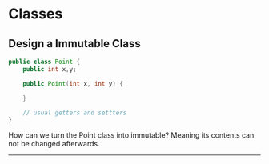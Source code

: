 # Classes

## Design a Immutable Class

```java
public class Point {
    public int x,y;

    public Point(int x, int y) {

    }

    // usual getters and settters
}
```

How can we turn the Point class into immutable?  Meaning its contents can not be changed afterwards.

---
